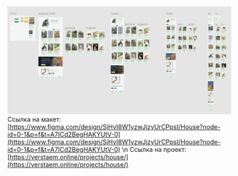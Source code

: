 ![Макет](./images/maket.png)
Ссылка на макет: [https://www.figma.com/design/SjHvI8W1yzwJjzyUrCPpsI/House?node-id=0-1&p=f&t=A7ICd2BegHAKYUtV-0](https://www.figma.com/design/SjHvI8W1yzwJjzyUrCPpsI/House?node-id=0-1&p=f&t=A7ICd2BegHAKYUtV-0)
\n
Ссылка на проект: [https://verstaem.online/projects/house/](https://verstaem.online/projects/house/)